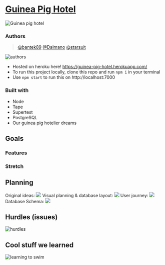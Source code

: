 # [Guinea Pig Hotel](https://guinea-pig-hotel.herokuapp.com/)

![Guinea pig hotel](https://media.giphy.com/media/jlrrZm31qblTZlGl3D/giphy.gif)

### Authors

> [@bantek89](https://github.com/bantek89) [@Dalmano](https://github.com/Dalmano) [@starsuit](https://github.com/starsuit)

![authors](https://media.giphy.com/media/GYlAnXsFWk4U0/giphy.gif)

- Hosted on heroku here! https://guinea-pig-hotel.herokuapp.com/
- To run this project locally, clone this repo and run `npm i` in your terminal
- Use `npm start` to run this on http://localhost:7000

### Built with

- Node
- Tape
- Supertest
- PostgreSQL
- Our guinea pig hotelier dreams

## Goals

### Features

### Stretch

## Planning

Original ideas:
![](https://files.gitter.im/foundersandcoders/week6-gph/Ivpc/L3ODzVd.jpg)
Visual planning & database layout:
![](https://i.imgur.com/uBuMIHT.jpg)
User journey:
![](https://files.gitter.im/foundersandcoders/week6-gph/rdKZ/IMG_6914.JPG)
Database Schema:
![](http://i.imgur.com/fdy8ZeS.png)

## Hurdles (issues)

![hurdles](https://media.giphy.com/media/6whrgZbPXGJwrhwMAz/giphy.gif)

## Cool stuff we learned

![learning to swim](https://media.giphy.com/media/spyqGD3KIuDkY/giphy.gif)
